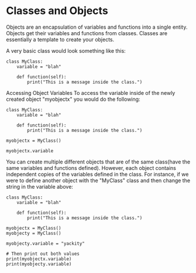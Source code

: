 # Classes and Objects

Objects are an encapsulation of variables and functions into a single entity. Objects get their variables and functions from classes. Classes are essentially a template to create your objects.

A very basic class would look something like this:
```
class MyClass:
    variable = "blah"

    def function(self):
        print("This is a message inside the class.")
```
Accessing Object Variables
To access the variable inside of the newly created object "myobjectx" you would do the following:
```
class MyClass:
    variable = "blah"

    def function(self):
        print("This is a message inside the class.")

myobjectx = MyClass()

myobjectx.variable

```

You can create multiple different objects that are of the same class(have the same variables and functions defined). However, each object contains independent copies of the variables defined in the class. For instance, if we were to define another object with the "MyClass" class and then change the string in the variable above:

```
class MyClass:
    variable = "blah"

    def function(self):
        print("This is a message inside the class.")

myobjectx = MyClass()
myobjecty = MyClass()

myobjecty.variable = "yackity"

# Then print out both values
print(myobjectx.variable)
print(myobjecty.variable)
```